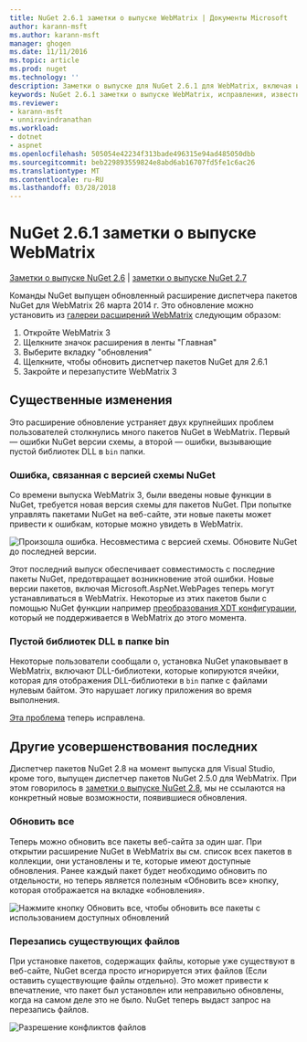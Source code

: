 ```yaml
---
title: NuGet 2.6.1 заметки о выпуске WebMatrix | Документы Microsoft
author: karann-msft
ms.author: karann-msft
manager: ghogen
ms.date: 11/11/2016
ms.topic: article
ms.prod: nuget
ms.technology: ''
description: Заметки о выпуске для NuGet 2.6.1 для WebMatrix, включая известные проблемы, исправленные ошибки, добавленные функции и DCR.
keywords: NuGet 2.6.1 заметки о выпуске WebMatrix, исправления, известных проблем, добавлены функции, DCR
ms.reviewer:
- karann-msft
- unniravindranathan
ms.workload:
- dotnet
- aspnet
ms.openlocfilehash: 505054e42234f313bade496315e94ad485050dbb
ms.sourcegitcommit: beb229893559824e8abd6ab16707fd5fe1c6ac26
ms.translationtype: MT
ms.contentlocale: ru-RU
ms.lasthandoff: 03/28/2018
---
```

# <a name="nuget-261-for-webmatrix-release-notes"></a>NuGet 2.6.1 заметки о выпуске WebMatrix

[Заметки о выпуске NuGet 2.6](../release-notes/nuget-2.6.md) | [заметки о выпуске NuGet 2.7](../release-notes/nuget-2.7.md)

Команды NuGet выпущен обновленный расширение диспетчера пакетов NuGet для WebMatrix 26 марта 2014 г.  Это обновление можно установить из [галереи расширений WebMatrix](https://blogs.iis.net/webmatrix/retiring-the-webmatrix-extensions-gallery) следующим образом:

1. Откройте WebMatrix 3
1. Щелкните значок расширения в ленты "Главная"
1. Выберите вкладку "обновления"
1. Щелкните, чтобы обновить диспетчер пакетов NuGet для 2.6.1
1. Закройте и перезапустите WebMatrix 3

## <a name="notable-changes"></a>Существенные изменения

Это расширение обновление устраняет двух крупнейших проблем пользователей столкнулись много пакетов NuGet в WebMatrix.  Первый — ошибки NuGet версии схемы, а второй — ошибки, вызывающие пустой библиотек DLL в `bin` папки.

### <a name="nuget-schema-version-error"></a>Ошибка, связанная с версией схемы NuGet

Со времени выпуска WebMatrix 3, были введены новые функции в NuGet, требуется новая версия схемы для пакетов NuGet.  При попытке управлять пакетами NuGet на веб-сайте, эти новые пакеты может привести к ошибкам, которые можно увидеть в WebMatrix.

![Произошла ошибка. Несовместима с версией схемы. Обновите NuGet до последней версии.](./media/NuGet-2.8/webmatrix-schema-version.png)

Этот последний выпуск обеспечивает совместимость с последние пакеты NuGet, предотвращает возникновение этой ошибки. Новые версии пакетов, включая Microsoft.AspNet.WebPages теперь могут устанавливаться в WebMatrix.  Некоторые из этих пакетов были с помощью NuGet функции например [преобразования XDT конфигурации](../release-notes/nuget-2.6.md#xdt), который не поддерживается в WebMatrix до этого момента.

### <a name="zero-byte-dlls-in-bin-folder"></a>Пустой библиотек DLL в папке bin

Некоторые пользователи сообщали о, установка NuGet упаковывает в WebMatrix, включают DLL-библиотеки, которые копируются ячейки, которая для отображения DLL-библиотеки в `bin` папке с файлами нулевым байтом.  Это нарушает логику приложения во время выполнения.

[Эта проблема](https://nuget.codeplex.com/workitem/4060) теперь исправлена.

## <a name="other-recent-improvements"></a>Другие усовершенствования последних

Диспетчер пакетов NuGet 2.8 на момент выпуска для Visual Studio, кроме того, выпущен диспетчер пакетов NuGet 2.5.0 для WebMatrix.  При этом говорилось в [заметки о выпуске NuGet 2.8](../release-notes/nuget-2.8.md#webmatrix-nuget-client-updates), мы не ссылаются на конкретный новые возможности, появившиеся обновления.

### <a name="update-all"></a>Обновить все

Теперь можно обновить все пакеты веб-сайта за один шаг.  При открытии расширение NuGet в WebMatrix вы см. список всех пакетов в коллекции, они установлены и те, которые имеют доступные обновления.  Ранее каждый пакет будет необходимо обновить по отдельности, но теперь является полезным «Обновить все» кнопку, которая отображается на вкладке «обновления».

![Нажмите кнопку Обновить все, чтобы обновить все пакеты с использованием доступных обновлений](./media/NuGet-2.8/webmatrix-update-all.png)

### <a name="overwrite-existing-files"></a>Перезапись существующих файлов

При установке пакетов, содержащих файлы, которые уже существуют в веб-сайте, NuGet всегда просто игнорируется этих файлов (Если оставить существующие файлы отдельно).  Это может привести к впечатление, что пакет был установлен или неправильно обновлены, когда на самом деле это не было.  NuGet теперь выдаст запрос на перезапись файлов.

![Разрешение конфликтов файлов](./media/NuGet-2.8/webmatrix-overwrite-file.png)
